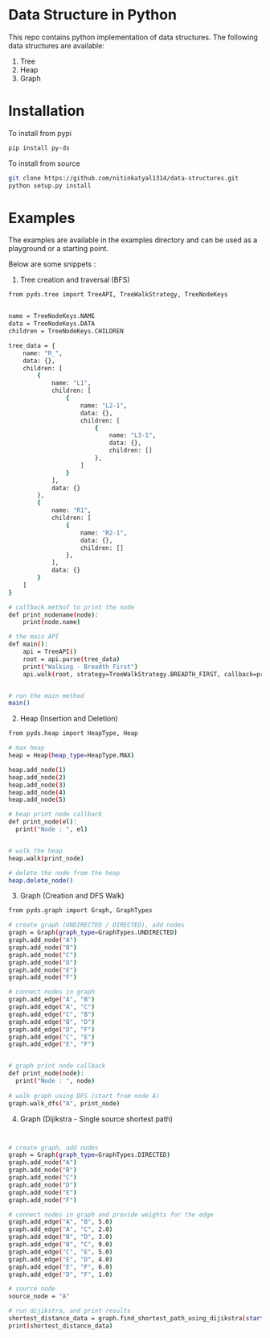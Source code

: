 # Data Structure in Python

This repo contains python implementation of data structures. The following data structures are available:

1. Tree
2. Heap
3. Graph


# Installation

To install from pypi

```bash
pip install py-ds
```

To install from source

```bash
git clone https://github.com/nitinkatyal1314/data-structures.git
python setup.py install
```

# Examples

The examples are available in the examples directory and can be used as a playground or a starting point.

Below are some snippets :

1. Tree creation and traversal (BFS)


```bash
from pyds.tree import TreeAPI, TreeWalkStrategy, TreeNodeKeys


name = TreeNodeKeys.NAME
data = TreeNodeKeys.DATA
children = TreeNodeKeys.CHILDREN

tree_data = {
    name: "R_",
    data: {},
    children: [
        {
            name: "L1",
            children: [
                {
                    name: "L2-1",
                    data: {},
                    children: [
                        {
                            name: "L3-1",
                            data: {},
                            children: []
                        },
                    ]
                }
            ],
            data: {}
        },
        {
            name: "R1",
            children: [
                {
                    name: "R2-1",
                    data: {},
                    children: []
                },
            ],
            data: {}
        }
    ]
}

# callback methof to print the node
def print_nodename(node):
    print(node.name)

# the main API
def main():
    api = TreeAPI()
    root = api.parse(tree_data)
    print("Walking - Breadth First")
    api.walk(root, strategy=TreeWalkStrategy.BREADTH_FIRST, callback=print_nodename)


# run the main method
main()


```

2. Heap (Insertion and Deletion)

```bash
from pyds.heap import HeapType, Heap

# max heap
heap = Heap(heap_type=HeapType.MAX)

heap.add_node(1)
heap.add_node(2)
heap.add_node(3)
heap.add_node(4)
heap.add_node(5)

# heap print node callback
def print_node(el):
  print("Node : ", el)


# walk the heap
heap.walk(print_node)

# delete the node from the heap
heap.delete_node()
```

3. Graph (Creation and DFS Walk)

```bash
from pyds.graph import Graph, GraphTypes

# create graph (UNDIRECTED / DIRECTED), add nodes
graph = Graph(graph_type=GraphTypes.UNDIRECTED)
graph.add_node("A")
graph.add_node("B")
graph.add_node("C")
graph.add_node("D")
graph.add_node("E")
graph.add_node("F")

# connect nodes in graph
graph.add_edge("A", "B")
graph.add_edge("A", "C")
graph.add_edge("C", "B")
graph.add_edge("B", "D")
graph.add_edge("D", "F")
graph.add_edge("C", "E")
graph.add_edge("E", "F")


# graph print node callback
def print_node(node):
  print("Node : ", node)
  
# walk graph using DFS (start from node A)
graph.walk_dfs("A", print_node)

```

4. Graph (Dijikstra - Single source shortest path)

```bash


# create graph, add nodes
graph = Graph(graph_type=GraphTypes.DIRECTED)
graph.add_node("A")
graph.add_node("B")
graph.add_node("C")
graph.add_node("D")
graph.add_node("E")
graph.add_node("F")

# connect nodes in graph and provide weights for the edge
graph.add_edge("A", "B", 5.0)
graph.add_edge("A", "C", 2.0)
graph.add_edge("B", "D", 3.0)
graph.add_edge("B", "C", 9.0)
graph.add_edge("C", "E", 5.0)
graph.add_edge("E", "D", 4.0)
graph.add_edge("E", "F", 6.0)
graph.add_edge("D", "F", 1.0)

# source node
source_node = "A"

# run dijikstra, and print results
shortest_distance_data = graph.find_shortest_path_using_dijikstra(start_node=source_node)
print(shortest_distance_data)

```




